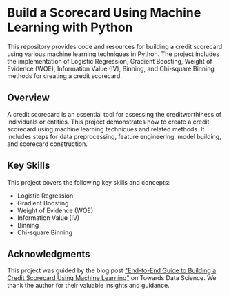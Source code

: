 # Build a Scorecard Using Machine Learning with Python

This repository provides code and resources for building a credit scorecard using various machine learning techniques in Python. The project includes the implementation of Logistic Regression, Gradient Boosting, Weight of Evidence (WOE), Information Value (IV), Binning, and Chi-square Binning methods for creating a credit scorecard.

## Overview

A credit scorecard is an essential tool for assessing the creditworthiness of individuals or entities. This project demonstrates how to create a credit scorecard using machine learning techniques and related methods. It includes steps for data preprocessing, feature engineering, model building, and scorecard construction.

## Key Skills

This project covers the following key skills and concepts:

- Logistic Regression
- Gradient Boosting
- Weight of Evidence (WOE)
- Information Value (IV)
- Binning
- Chi-square Binning

## Acknowledgments
This project was guided by the blog post <a href="https://towardsdatascience.com/end-to-end-guide-to-building-a-credit-scorecard-using-machine-learning-6502d8bb765a">"End-to-End Guide to Building a Credit Scorecard Using Machine Learning"</a> on Towards Data Science. We thank the author for their valuable insights and guidance.
